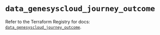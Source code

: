 # `data_genesyscloud_journey_outcome`

Refer to the Terraform Registry for docs: [`data_genesyscloud_journey_outcome`](https://registry.terraform.io/providers/mypurecloud/genesyscloud/1.70.0/docs/data-sources/journey_outcome).
